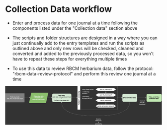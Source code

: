# Collection Data workflow

-   Enter and process data for one journal at a time following the components listed under the "Collection data" section above

-   The scripts and folder structures are designed in a way where you can just continually add to the entry templates and run the scripts as outlined above and only new rows will be checked, cleaned and converted and added to the previously processed data, so you won't have to repeat these steps for everything multiple times

-   To use this data to review RBCM herbarium data, follow the protocol: "rbcm-data-review-protocol" and perform this review one journal at a time

![General Collection data workflow](/img/LDP-collections-flow.png)
